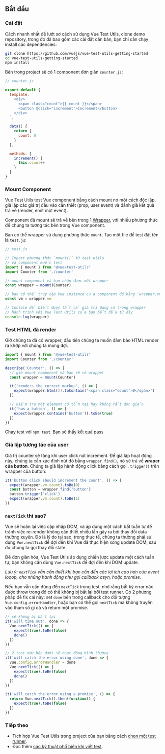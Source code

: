 ## Bắt đầu

### Cài đặt

Cách nhanh nhất để lướt sơ cách sử dụng Vue Test Utils, clone demo repository, trong đó đã bao gồm các cài đặt căn bản, bạn chỉ cần chạy install các dependencies:

```bash
git clone https://github.com/vuejs/vue-test-utils-getting-started
cd vue-test-utils-getting-started
npm install
```

Bên trong project sẽ có 1 component đơn giản `counter.js`:

```js
// counter.js

export default {
  template: `
    <div>
      <span class="count">{{ count }}</span>
      <button @click="increment">Increment</button>
    </div>
  `,

  data() {
    return {
      count: 0
    }
  },

  methods: {
    increment() {
      this.count++
    }
  }
}
```

### Mount Component

Vue Test Utils test Vue component bằng cách mount nó một cách độc lập, giả lập các giá trị đầu vào cần thiết (prop, user event) và đánh giả kết quả trả về (render, emit một event).

Component đã mount sẽ trả về bên trong 1 [Wrapper](../api/wrapper/), với nhiều phương thức để chúng ta tương tác bên trong Vue component.

Bạn có thể wrapper sử dụng phương thức `mount`. Tạo một file để test đặt tên là `test.js`:

```js
// test.js

// Import phương thức `mount()` từ test utils
// và component muốn test
import { mount } from '@vue/test-utils'
import Counter from './counter'

// mount component và bạn nhận được một wrapper
const wrapper = mount(Counter)

// bạn có thể truy cập Vue instance của component đó bằng `wrapper.vm`
const vm = wrapper.vm

// Console để biết được tất cả giá trị đang có trong wrapper
// hành trình với Vue Test Utils của bạn bắt đầu từ đây
console.log(wrapper)
```

### Test HTML đã render

Giờ chúng ta đã có wrapper, đầu tiên chúng ta muốn đảm bảo HTML render ra khớp với chúng ta mong đợi.

```js
import { mount } from '@vue/test-utils'
import Counter from './counter'

describe('Counter', () => {
  // giờ mount component và bạn sẽ có wrapper
  const wrapper = mount(Counter)

  it('renders the correct markup', () => {
    expect(wrapper.html()).toContain('<span class="count">0</span>')
  })

  // kiểm tra một element có tồn tại hay không rất đơn giản
  it('has a button', () => {
    expect(wrapper.contains('button')).toBe(true)
  })
})
```

Chạy test với `npm test`. Bạn sẽ thấy kết quả pass

### Giả lập tương tác của user

Giá trị counter sẽ tăng khi user click nút increment. Để giả lập hoạt động này, chúng ta cần xác định nút đó bằng `wrapper.find()`, nó sẽ trả về **wraper của button**. Chúng ta giả lập hành động click bằng cách gọi `.trigger()` trên wrapper của button:

```js
it('button click should increment the count', () => {
  expect(wrapper.vm.count).toBe(0)
  const button = wrapper.find('button')
  button.trigger('click')
  expect(wrapper.vm.count).toBe(1)
})
```

### `nextTick` thì sao?

Vue sẽ hoãn lại việc cập nhập DOM, và áp dụng một cách bất tuần tự để tránh việc re-render không cần thiết nhiều lần gây ra bởi thay đổi data thường xuyên. Đó là lý do tại sao, trong thực tế, chúng ta thường phải sử dụng `Vue.nextTick` để đợi đến khi Vue đã thực hiện xong update DOM, sau đó chúng ta gọi thay đổi state.

Để đơn giản hóa, Vue Test Utils áp dụng chiến lược update một cách tuần tự, bạn không cần dùng `Vue.nextTick` để đợi đến khi DOM update.

_Lưu ý: `nextTick` vẫn cần thiết khi bạn cần đến các lợi ích cao hơn của event looop, cho những hành động như gọi callback asyn, hoặc promise._

Nếu bạn vẫn cần đùng đến `nextTick` trong test, nhớ rằng bất kỳ error nào được throw trong đó có thể không bị bắt lại bởi test runner. Có 2 phương pháp để fix cái này: set `done` bên trong callback cho đối tượng `Vue.config.errorHandler`, hoặc bạn có thể gọi `nextTick` mà không truyền vào tham số gì cả và return một promise.

```js
// sẽ không bị bắt lại
it('will time out', done => {
  Vue.nextTick(() => {
    expect(true).toBe(false)
    done()
  })
})

// 2 test như bên dưới sẽ hoạt động bình thường
it('will catch the error using done', done => {
  Vue.config.errorHandler = done
  Vue.nextTick(() => {
    expect(true).toBe(false)
    done()
  })
})

it('will catch the error using a promise', () => {
  return Vue.nextTick().then(function() {
    expect(true).toBe(false)
  })
})
```

### Tiếp theo

- Tích hợp Vue Test Utils trong project của bạn bằng cách [chọn một test runner](./choosing-a-test-runner.md).
- Đọc thêm [các kỹ thuật phổ biến khi viết test](./common-tips.md).
